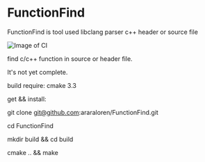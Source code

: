 # FunctionFind

FunctionFind is tool used libclang parser c++ header or source file

![Image of CI](https://travis-ci.org/araraloren/FunctionFind.svg?branch=master)

find c/c++ function in source or header file. 

It's not yet complete.

build require: cmake 3.3

get && install:

  git clone git@github.com:araraloren/FunctionFind.git
  
  cd FunctionFind
  
  mkdir build && cd build
  
  cmake .. && make
